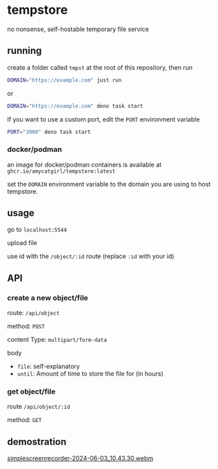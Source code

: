 # tempstore

no nonsense, self-hostable temporary file service

## running

create a folder called `tmpst` at the root of this repository, then run

```bash
DOMAIN="https://example.com" just run
```

or

```bash
DOMAIN="https://example.com" deno task start
```

If you want to use a custom port, edit the `PORT` environment variable

```bash
PORT="3000" deno task start
```

### docker/podman

an image for docker/podman containers is available at `ghcr.io/amycatgirl/tempstore:latest`

set the `DOMAIN` environment variable to the domain you are using to host tempstore.

## usage

go to `localhost:5544`

upload file

use id with the `/object/:id` route (replace `:id` with your id)

## API

### create a new object/file

route: `/api/object`

method: `POST`

content Type: `multipart/form-data`

body

- `file`: self-explanatory
- `until`: Amount of time to store the file for (in hours)

### get object/file

route `/api/object/:id`

method: `GET`

## demostration

[simplescreenrecorder-2024-06-03_10.43.30.webm](https://github.com/amycatgirl/tempstore/assets/138383945/a97d85c7-729d-4e33-83fd-6c5af770d2fa)
